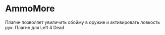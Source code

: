 # AmmoMore

Плагин позволяет увиличить обойму в оружие и активировать ловкость рук.
Плагин для Left 4 Dead
